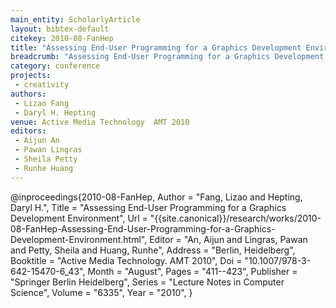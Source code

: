 ```yaml
---
main_entity: ScholarlyArticle
layout: bibtex-default
citekey: 2010-08-FanHep
title: "Assessing End-User Programming for a Graphics Development Environment (2010)"
breadcrumb: "Assessing End-User Programming for a Graphics Development Environment (2010)"
category: conference
projects:
 - creativity
authors:
 - Lizao Fang
 - Daryl H. Hepting
venue: Active Media Technology  AMT 2010
editors:
 - Aijun An
 - Pawan Lingras
 - Sheila Petty
 - Runhe Huang
---
```

@inproceedings{2010-08-FanHep,
	Author =  "Fang, Lizao and Hepting, Daryl H.",
	Title =  "Assessing End-User Programming for a Graphics Development Environment",
	Url = \"{{site.canonical}}/research/works/2010-08-FanHep-Assessing-End-User-Programming-for-a-Graphics-Development-Environment.html\",
	Editor =  "An, Aijun and Lingras, Pawan and Petty, Sheila and Huang, Runhe",
	Address =  "Berlin, Heidelberg",
	Booktitle =  "Active Media Technology. AMT 2010",
	Doi =  "10.1007/978-3-642-15470-6\_43",
	Month =  "August",
	Pages =  "411--423",
	Publisher =  "Springer Berlin Heidelberg",
	Series =  "Lecture Notes in Computer Science",
	Volume =  "6335",
	Year =  "2010",
}
